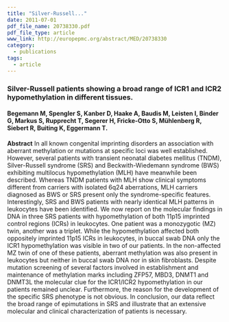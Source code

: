 ```yaml
---
title: "Silver-Russell..."
date: 2011-07-01
pdf_file_name: 20738330.pdf
pdf_file_type: article
www_link: http://europepmc.org/abstract/MED/20738330
category:
  - publications
tags:
  - article
---
```


### Silver-Russell patients showing a broad range of ICR1 and ICR2 hypomethylation in different tissues.
#### Begemann M, Spengler S, Kanber D, Haake A, Baudis M, Leisten I, Binder G, Markus S, Rupprecht T, Segerer H, Fricke-Otto S, Mühlenberg R, Siebert R, Buiting K, Eggermann T.

**Abstract** In all known congenital imprinting disorders an association with aberrant methylation or mutations at specific loci was well established. However, several patients with transient neonatal diabetes mellitus (TNDM), Silver-Russell syndrome (SRS) and Beckwith-Wiedemann syndrome (BWS) exhibiting multilocus hypomethylation (MLH) have meanwhile been described. Whereas TNDM patients with MLH show clinical symptoms different from carriers with isolated 6q24 aberrations, MLH carriers diagnosed as BWS or SRS present only the syndrome-specific features. Interestingly, SRS and BWS patients with nearly identical MLH patterns in leukocytes have been identified. We now report on the molecular findings in DNA in three SRS patients with hypomethylation of both 11p15 imprinted control regions (ICRs) in leukocytes. One patient was a monozygotic (MZ) twin, another was a triplet. While the hypomethylation affected both oppositely imprinted 11p15 ICRs in leukocytes, in buccal swab DNA only the ICR1 hypomethylation was visible in two of our patients. In the non-affected MZ twin of one of these patients, aberrant methylation was also present in leukocytes but neither in buccal swab DNA nor in skin fibroblasts. Despite mutation screening of several factors involved in establishment and maintenance of methylation marks including ZFP57, MBD3, DNMT1 and DNMT3L the molecular clue for the ICR1/ICR2 hypomethylation in our patients remained unclear. Furthermore, the reason for the development of the specific SRS phenotype is not obvious. In conclusion, our data reflect the broad range of epimutations in SRS and illustrate that an extensive molecular and clinical characterization of patients is necessary.

